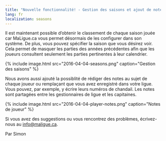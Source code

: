 ```yaml
---
title: "Nouvelle fonctionnalité! - Gestion des saisons et ajout de notes pour les joueurs"
lang: fr
localization: seasons
---
```

Il est maintenant possible d’obtenir le classement de chaque saison jouée car MaLigue.ca vous permet désormais de les configurer dans son système. De plus, vous pouvez spécifier la saison que vous désirez voir. Cela permet de masquer les parties des années précédentes afin que les joueurs consultent seulement les parties pertinentes à leur calendrier.

{% include image.html src="2016-04-04-seasons.png" caption="Gestion des saisons" %}

Nous avons aussi ajouté la possiblité de rédiger des notes au sujet de chaque joueur ou remplaçant que vous avez enregistré dans votre ligue. Vous pouvez, par exemple, y écrire leurs numéros de chandail. Les notes sont partagées entre les gestionnaires de ligue et les capitaines.

{% include image.html src="2016-04-04-player-notes.png" caption="Notes de joueur" %}

Si vous avez des suggestions ou vous rencontrez des problèmes, écrivez-nous au info@maligue.ca.

Par Simon
